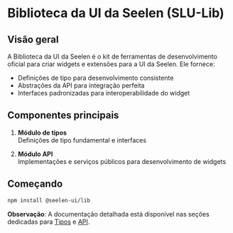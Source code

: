 # **Biblioteca da UI da Seelen (SLU-Lib)**

## Visão geral

A Biblioteca da UI da Seelen é o kit de ferramentas de desenvolvimento oficial
para criar widgets e extensões para a UI da Seelen. Ele fornece:

- Definições de tipo para desenvolvimento consistente
- Abstrações da API para integração perfeita
- Interfaces padronizadas para interoperabilidade do widget

## Componentes principais

1. **Módulo de tipos**\
   Definições de tipo fundamental e interfaces

2. **Módulo API**\
   Implementações e serviços públicos para desenvolvimento de widgets

## Começando

```bash
npm install @seelen-ui/lib
```

**Observação**: A documentação detalhada está disponível nas seções dedicadas
para [Tipos](./library-types) e [API](./library-api).
